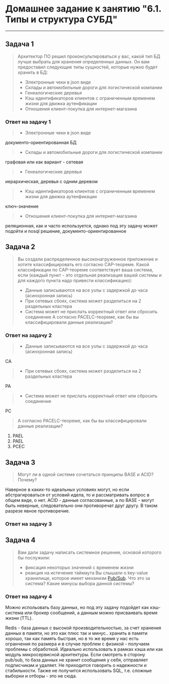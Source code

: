 # Домашнее задание к занятию "6.1. Типы и структура СУБД"

---

## Задача 1
> Архитектор ПО решил проконсультироваться у вас, какой тип БД 
> лучше выбрать для хранения определенных данных.
> Он вам предоставил следующие типы сущностей, которые нужно будет хранить в БД:
> - Электронные чеки в json виде
> - Склады и автомобильные дороги для логистической компании
> - Генеалогические деревья
> - Кэш идентификаторов клиентов с ограниченным временем жизни для движка аутенфикации
> - Отношения клиент-покупка для интернет-магазина

### Ответ на задачу 1
> - Электронные чеки в json виде

документо-ориентированная БД 

> - Склады и автомобильные дороги для логистической компании

графовая или как вариант - сетевая

> - Генеалогические деревья

иерархическая, деревья с одним деревом

> - Кэш идентификаторов клиентов с ограниченным временем жизни для движка аутенфикации

ключ-значение

> - Отношения клиент-покупка для интернет-магазина

реляционная, как и часто используется, однако под эту задачу может подойти и nosql решение, документо-ориентированное

## Задача 2

> Вы создали распределенное высоконагруженное приложение и хотите классифицировать его согласно 
> CAP-теореме. Какой классификации по CAP-теореме соответствует ваша система, если 
> (каждый пункт - это отдельная реализация вашей системы и для каждого пункта надо привести классификацию):
> - Данные записываются на все узлы с задержкой до часа (асинхронная запись)
> - При сетевых сбоях, система может разделиться на 2 раздельных кластера
> - Система может не прислать корректный ответ или сбросить соединение
> А согласно PACELC-теореме, как бы вы классифицировали данные реализации?

### Ответ на задачу 2
> - Данные записываются на все узлы с задержкой до часа (асинхронная запись)

CA 

> - При сетевых сбоях, система может разделиться на 2 раздельных кластера

PA 

> - Система может не прислать корректный ответ или сбросить соединение

PC 

> А согласно PACELC-теореме, как бы вы классифицировали данные реализации?

1. PAEL
2. PAEL
3. PCEC

## Задача 3
> Могут ли в одной системе сочетаться принципы BASE и ACID? Почему?

Наверное в каких-то идеальных условиях могут, но если абстрагироваться от условий идела, то и рассматривать вопрос в общем виде, о нет. ACID - данные согласованные, а по BASE - могут быть неверные, следовательно они противоречат друг другу. В таком разрезе явное противоречие.

### Ответ на задачу 3

## Задача 4

> Вам дали задачу написать системное решение, основой которого бы послужили:
> - фиксация некоторых значений с временем жизни
> - реакция на истечение таймаута
> Вы слышали о key-value хранилище, которое имеет механизм [Pub/Sub](https://habr.com/ru/post/278237/). 
> Что это за система? Какие минусы выбора данной системы?

### Ответ на задачу 4

Можно испольовать базу данных, но под эту задачу подойдет как кэш-система или брокер сообщений, а данным можно присваивать время жизни (TTL). 

Redis - база данных с высокой производительностью, за счет хранения данных в памяти, но это как плюс так и минус.. хранить в памяти хорошо, так как память быстрая, но в то же время у нас есть огранчения по размера и в случае проблем с физикой - получаем проблемы с обработкой. Идеально использовать в рамках кэша или как модуль микросервисной архитектуры. Если смотреть в сторону pub/sub, то база данных не хранит сообщения у себя, отправляет подписчикам и удаляет. Не приходится говорить о надежности и стабильности. Также не получится использовать SQL, т.е. сложные выборки и отборы - это не сюда.
